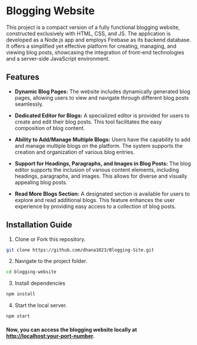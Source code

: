 # Blogging Website 

This project is a compact version of a fully functional blogging website, constructed exclusively with HTML, CSS, and JS. The application is developed as a Node.js app and employs Firebase as its backend database. It offers a simplified yet effective platform for creating, managing, and viewing blog posts, showcasing the integration of front-end technologies and a server-side JavaScript environment.

## Features  

-   **Dynamic Blog Pages:** The website includes dynamically generated blog pages, allowing users to view and navigate through different blog posts seamlessly.
    
-   **Dedicated Editor for Blogs:** A specialized editor is provided for users to create and edit their blog posts. This tool facilitates the easy composition of blog content.
    
-   **Ability to Add/Manage Multiple Blogs:** Users have the capability to add and manage multiple blogs on the platform. The system supports the creation and organization of various blog entries.
    
-   **Support for Headings, Paragraphs, and Images in Blog Posts:** The blog editor supports the inclusion of various content elements, including headings, paragraphs, and images. This allows for diverse and visually appealing blog posts.
    
-   **Read More Blogs Section:** A designated section is available for users to explore and read additional blogs. This feature enhances the user experience by providing easy access to a collection of blog posts.

## Installation Guide 

 1.  Clone or Fork this repository. 
 ```bash
git clone https://github.com/dhana1023/Blogging-Site.git 
```
2. Navigate to the project folder.
```bash 
cd blogging-website
```
3. Install dependencies
```bash 
npm install
```
4. Start the local server.
```bash 
npm start
```


#### Now, you can access the blogging website locally at [http://localhost:your-port-number](http://localhost:your-port-number/).
